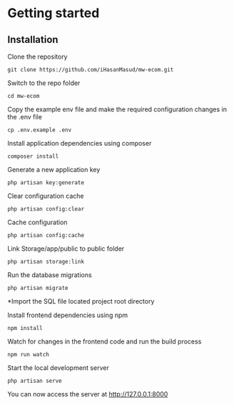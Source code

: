 # Getting started

## Installation



Clone the repository

    git clone https://github.com/iHasanMasud/mw-ecom.git

Switch to the repo folder

    cd mw-ecom

Copy the example env file and make the required configuration changes in the .env file

    cp .env.example .env

Install application dependencies using composer

    composer install

Generate a new application key

    php artisan key:generate

Clear configuration cache

    php artisan config:clear

Cache configuration

    php artisan config:cache

Link Storage/app/public to public folder

    php artisan storage:link

Run the database migrations

    php artisan migrate
    
*Import the SQL file located project root directory


Install frontend dependencies using npm

    npm install

Watch for changes in the frontend code and run the build process

    npm run watch

Start the local development server

    php artisan serve

You can now access the server at http://127.0.0.1:8000

